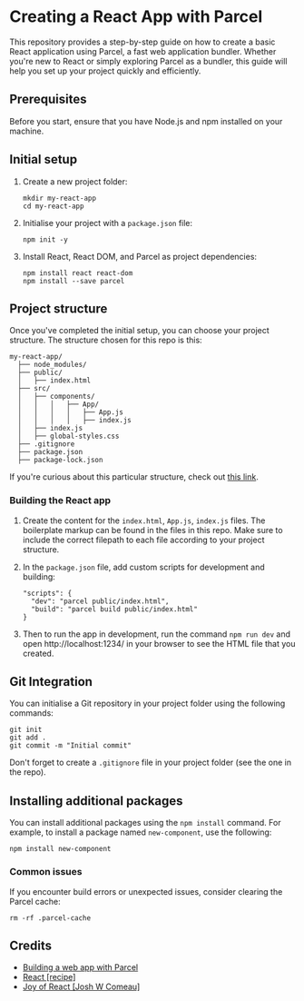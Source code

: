 # Creating a React App with Parcel

This repository provides a step-by-step guide on how to create a basic React application using Parcel, a fast web application bundler. Whether you're new to React or simply exploring Parcel as a bundler, this guide will help you set up your project quickly and efficiently.

## Prerequisites

Before you start, ensure that you have Node.js and npm installed on your machine.

## Initial setup

1. Create a new project folder:
   ```
   mkdir my-react-app
   cd my-react-app
   ```
2. Initialise your project with a `package.json` file:
   ```
   npm init -y
   ```
3. Install React, React DOM, and Parcel as project dependencies:
   ```
   npm install react react-dom
   npm install --save parcel
   ```

## Project structure

Once you've completed the initial setup, you can choose your project structure. The structure chosen for this repo is this:
```
my-react-app/
  ├── node_modules/
  ├── public/
  │   ├── index.html
  ├── src/
  │   ├── components/
  │   │   │   ├── App/
  │   │   │   │   ├── App.js
  │   │   │   │   ├── index.js
  │   ├── index.js
  │   ├── global-styles.css
  ├── .gitignore
  ├── package.json
  ├── package-lock.json
```

If you're curious about this particular structure, check out [this link](https://www.joshwcomeau.com/react/file-structure/).

### Building the React app

1. Create the content for the `index.html`, `App.js`, `index.js` files. The boilerplate markup can be found in the files in this repo. Make sure to include the correct filepath to each file according to your project structure.

2. In the `package.json` file, add custom scripts for development and building:
   ```
   "scripts": {
     "dev": "parcel public/index.html",
     "build": "parcel build public/index.html"
   }
   ```
3. Then to run the app in development, run the command `npm run dev` and open http://localhost:1234/ in your browser to see the HTML file that you created.

## Git Integration

You can initialise a Git repository in your project folder using the following commands:
```
git init
git add .
git commit -m "Initial commit"
```

Don't forget to create a `.gitignore` file in your project folder (see the one in the repo).

## Installing additional packages

You can install additional packages using the `npm install` command. For example, to install a package named `new-component`, use the following:
```
npm install new-component
```

### Common issues

If you encounter build errors or unexpected issues, consider clearing the Parcel cache:
```
rm -rf .parcel-cache
```

## Credits

- [Building a web app with Parcel](https://parceljs.org/getting-started/webapp/)
- [React \[recipe\]](https://parceljs.org/recipes/react/)
- [Joy of React \[Josh W Comeau\]]()
